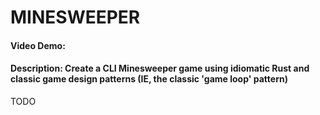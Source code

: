# MINESWEEPER
#### Video Demo:  <URL HERE>
#### Description: Create a CLI Minesweeper game using idiomatic Rust and classic game design patterns (IE, the classic 'game loop' pattern)
TODO

